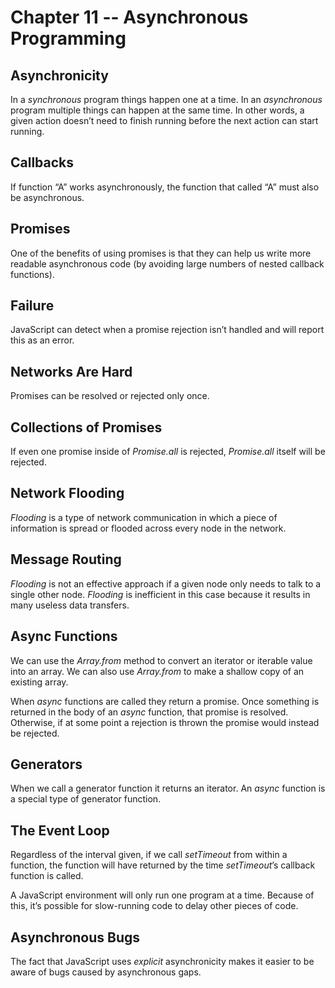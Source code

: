 # Chapter 11 -- Asynchronous Programming

## Asynchronicity

In a _synchronous_ program things happen one at a time. In an _asynchronous_ program multiple things can happen at the same time. In other words, a given action doesn’t need to finish running before the next action can start running.

## Callbacks

If function “A” works asynchronously, the function that called “A” must also be asynchronous.

## Promises

One of the benefits of using promises is that they can help us write more readable asynchronous code (by avoiding large numbers of nested callback functions).

## Failure

JavaScript can detect when a promise rejection isn’t handled and will report this as an error.

## Networks Are Hard

Promises can be resolved or rejected only once.

## Collections of Promises

If even one promise inside of _Promise.all_ is rejected, _Promise.all_ itself will be rejected.

## Network Flooding

_Flooding_ is a type of network communication in which a piece of information is spread or flooded across every node in the network.

## Message Routing

_Flooding_ is not an effective approach if a given node only needs to talk to a single other node. _Flooding_ is inefficient in this case because it results in many useless data transfers.

## Async Functions

We can use the _Array.from_ method to convert an iterator or iterable value into an array. We can also use _Array.from_ to make a shallow copy of an existing array.

When _async_ functions are called they return a promise. Once something is returned in the body of an _async_ function, that promise is resolved. Otherwise, if at some point a rejection is thrown the promise would instead be rejected.

## Generators

When we call a generator function it returns an iterator. An _async_ function is a special type of generator function.

## The Event Loop

Regardless of the interval given, if we call _setTimeout_ from within a function, the function will have returned by the time _setTimeout_’s callback function is called.

A JavaScript environment will only run one program at a time. Because of this, it’s possible for slow-running code to delay other pieces of code.

## Asynchronous Bugs

The fact that JavaScript uses _explicit_ asynchronicity makes it easier to be aware of bugs caused by asynchronous gaps.
